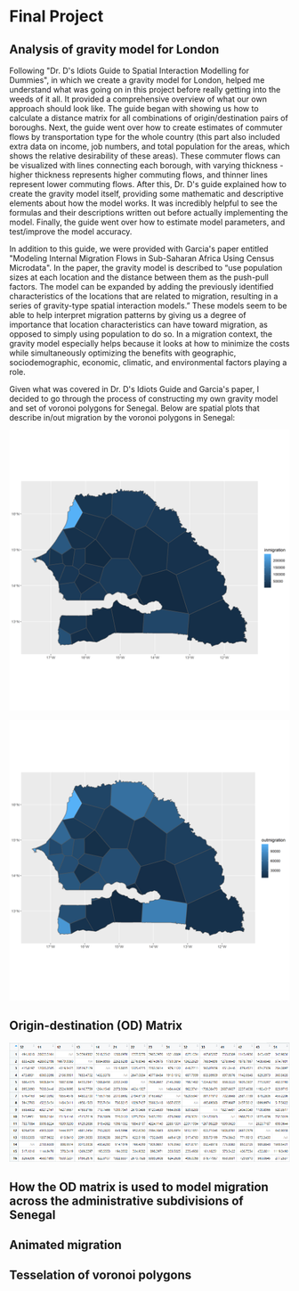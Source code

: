 # Final Project

## Analysis of gravity model for London

Following "Dr. D's Idiots Guide to Spatial Interaction Modelling for Dummies", in which we create a gravity model for London, helped me understand what was going on in this project before really getting into the weeds of it all. It provided a comprehensive overview of what our own approach should look like. The guide began with showing us how to calculate a distance matrix for all combinations of origin/destination pairs of boroughs. Next, the guide went over how to create estimates of commuter flows by transportation type for the whole country (this part also included extra data on income, job numbers, and total population for the areas, which shows the relative desirability of these areas). These commuter flows can be visualized with lines connecting each borough, with varying thickness - higher thickness represents higher commuting flows, and thinner lines represent lower commuting flows. After this, Dr. D's guide explained how to create the gravity model itself, providing some mathematic and descriptive elements about how the model works. It was incredibly helpful to see the formulas and their descriptions written out before actually implementing the model. Finally, the guide went over how to estimate model parameters, and test/improve the model accuracy.

In addition to this guide, we were provided with Garcia's paper entitled "Modeling Internal Migration Flows in Sub-Saharan Africa Using Census Microdata". In the paper, the gravity model is described to “use population sizes at each location and the distance between them as the push-pull factors. The model can be expanded by adding the previously identified characteristics of the locations that are related to migration, resulting in a series of gravity-type spatial interaction models.” These models seem to be able to help interpret migration patterns by giving us a degree of importance that location characteristics can have toward migration, as opposed to simply using population to do so. In a migration context, the gravity model especially helps because it looks at how to minimize the costs while simultaneously optimizing the benefits with geographic, sociodemographic, economic, climatic, and environmental factors playing a role. 

Given what was covered in Dr. D's Idiots Guide and Garcia's paper, I decided to go through the process of constructing my own gravity model and set of voronoi polygons for Senegal. Below are spatial plots that describe in/out migration by the voronoi polygons in Senegal:

![](inmigration_sen.png)

![](outmigration_sen.png)

## Origin-destination (OD) Matrix

![](ODMatrix.png)

## How the OD matrix is used to model migration across the administrative subdivisions of Senegal

## Animated migration

## Tesselation of voronoi polygons

